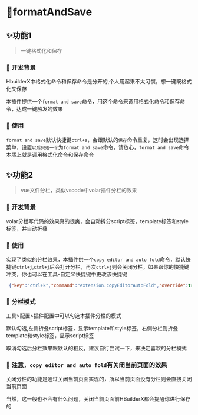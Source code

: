 # 🎉formatAndSave

## ✨功能1

> 一键格式化和保存

### 🔖 开发背景

HbuilderX中格式化命令和保存命令是分开的,个人用起来不太习惯，想一键既格式化又保存

本插件提供一个`format and save`命令，用这个命令来调用格式化命令和保存命令，达成一键触发的效果

### 🔖 使用

`format and save`默认快捷键`ctrl+s`，会跟默认的`保存`命令重复，这时会出现选择菜单，设置`以后只选一个`为`format and save`命令，请放心，`format and save`命令本质上就是调用格式化命令和保存命令

## ✨功能2

> vue文件分栏，类似vscode中volar插件分栏的效果

### 🔖 开发背景

volar分栏写代码的效果真的很爽，会自动拆分script标签，template标签和style标签，并自动折叠

### 🔖 使用

实现了类似的分栏效果，本插件供一个`copy editor and auto fold`命令，默认快捷键`ctrl+j`,`ctrl+j`后会打开分栏，再次`ctrl+j`则会关闭分栏，如果跟你的快捷键冲突，你也可以在工具-自定义快捷键中更改该快捷键

```json
 {"key":"ctrl+k","command":"extension.copyEditorAutoFold","override":true }
```

### 🔖 分栏模式

工具>配置>插件配置中可以勾选本插件分栏的模式

默认勾选,左侧折叠script标签，显示template和style标签，右侧分栏则折叠template和style标签，显示script标签

取消勾选后分栏效果跟默认的相反，建议自行尝试一下，来决定喜欢的分栏模式

### 🚨 注意，`copy editor and auto fold`有关闭当前页面的效果

关闭分栏的功能是通过关闭当前页面实现的，所以当前页面没有分栏则会直接关闭当前页面

当然，这一般也不会有什么问题，关闭当前页面前HBuilderX都会提醒你进行保存的

